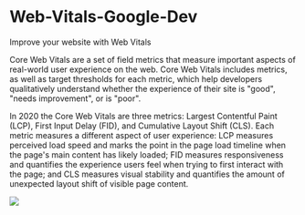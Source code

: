 # Web-Vitals-Google-Dev
Improve your website with Web Vitals
<p> Core Web Vitals are a set of field metrics that measure important aspects of real-world user experience on the web. Core Web Vitals includes metrics, as well as target thresholds for each metric, which help developers qualitatively understand whether the experience of their site is "good", "needs improvement", or is "poor". </p>
<p>In 2020 the Core Web Vitals are three metrics: Largest Contentful Paint (LCP), First Input Delay (FID), and Cumulative Layout Shift (CLS). Each metric measures a different aspect of user experience: LCP measures perceived load speed and marks the point in the page load timeline when the page's main content has likely loaded; FID measures responsiveness and quantifies the experience users feel when trying to first interact with the page; and CLS measures visual stability and quantifies the amount of unexpected layout shift of visible page content.</p>
<img src="https://user-images.githubusercontent.com/51214692/127763702-498cb0d2-9107-4a00-aa7f-f265c0a1ade1.png">

